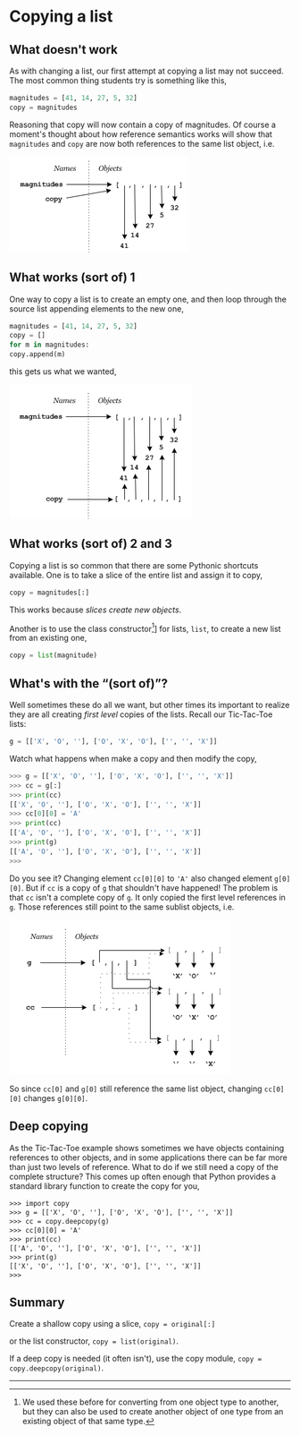 # Copying a list

## What doesn't work

As with changing a list, our first attempt at copying a list may not succeed. The most common thing students try is something like this,

```python
magnitudes = [41, 14, 27, 5, 32]
copy = magnitudes
```

Reasoning that copy will now contain a copy of magnitudes. Of course a moment's thought about how reference semantics works will show that `magnitudes` and `copy` are now both references to the same list object, i.e.

![](19_copying_a_list_1.png)

## What works (sort of) 1

One way to copy a list is to create an empty one, and then loop through the source list appending elements to the new one,

```python
magnitudes = [41, 14, 27, 5, 32]
copy = []
for m in magnitudes:
copy.append(m)
```

this gets us what we wanted,

![](19_copying_a_list_2.png)

## What works (sort of) 2 and 3

Copying a list is so common that there are some Pythonic shortcuts available. One is to take a slice of the entire list and assign it to copy,

```python
copy = magnitudes[:]
```

This works because _slices create new objects_.

Another is to use the class constructor[^*]] for lists, `list`, to create a new list from an existing one,

```python
copy = list(magnitude)
```

## What's with the “(sort of)”?

Well sometimes these do all we want, but other times its important to realize they are all creating _first level_ copies of the lists. Recall our Tic-Tac-Toe lists:

```python
g = [['X', 'O', ''], ['O', 'X', 'O'], ['', '', 'X']]
```

Watch what happens when make a copy and then modify the copy,

```python
>>> g = [['X', 'O', ''], ['O', 'X', 'O'], ['', '', 'X']]
>>> cc = g[:]
>>> print(cc)
[['X', 'O', ''], ['O', 'X', 'O'], ['', '', 'X']]
>>> cc[0][0] = 'A'
>>> print(cc)
[['A', 'O', ''], ['O', 'X', 'O'], ['', '', 'X']]
>>> print(g)
[['A', 'O', ''], ['O', 'X', 'O'], ['', '', 'X']]
>>>
```

Do you see it? Changing element `cc[0][0]` to `'A'` also changed element `g[0][0]`. But if `cc` is a copy of `g` that shouldn't have happened! The problem is that `cc` isn't a complete copy of `g`. It only copied the first level references in `g`. Those references still point to the same sublist objects, i.e.

![](19_copying_a_list_3.png)

So since `cc[0]` and `g[0]` still reference the same list object, changing `cc[0][0]` changes `g[0][0]`.

## Deep copying

As the Tic-Tac-Toe example shows sometimes we have objects containing references to other objects, and in some applications there can be far more than just two levels of reference. What to do if we still need a copy of the complete structure? This comes up often enough that Python provides a standard library function to create the copy for you,

```plaintext
>>> import copy
>>> g = [['X', 'O', ''], ['O', 'X', 'O'], ['', '', 'X']]
>>> cc = copy.deepcopy(g)
>>> cc[0][0] = 'A'
>>> print(cc)
[['A', 'O', ''], ['O', 'X', 'O'], ['', '', 'X']]
>>> print(g)
[['X', 'O', ''], ['O', 'X', 'O'], ['', '', 'X']]
>>>
```

## Summary

Create a shallow copy using a slice, `copy = original[:]`

or the list constructor, `copy = list(original)`.

If a deep copy is needed (it often isn't), use the copy
module, `copy = copy.deepcopy(original)`.

---

[^*]: We used these before for converting from one object type to another,
but they can also be used to create another object of one type from an
existing object of that same type.
